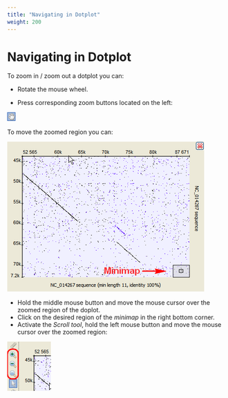 ```yaml
---
title: "Navigating in Dotplot"
weight: 200
---
```



# Navigating in Dotplot

To zoom in / zoom out a dotplot you can:

*   Rotate the mouse wheel.

*   Press corresponding zoom buttons located on the left:



![](/images/65929587/65929588.png)

To move the zoomed region you can:


![](/images/65929587/65929589.png)

*   Hold the middle mouse button and move the mouse cursor over the zoomed region of the doplot.
*   Click on the desired region of the _minimap_ in the right bottom corner.
*   Activate the _Scroll tool_, hold the left mouse button and move the mouse cursor over the zoomed region:


![](/images/65929587/65929590.png)
